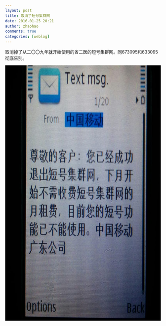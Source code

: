 ```yaml
---
layout: post
title: 取消了短号集群网
date: 2016-01-25 20:21
author: zhaohao
comments: true
categories: [weblog]
---
```

取消掉了从二〇〇九年就开始使用的省二医的短号集群网。同673095和633095彻底告别。

<a href="/Media/DSC-2016-01-25.jpg"><img src="/Media/DSC-2016-01-25.jpg" alt="DSC-2016-01-25" width="800" height="825" class="alignnone size-full wp-image-51186" /></a>
